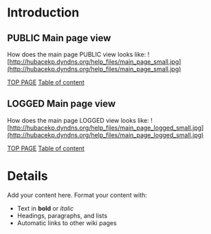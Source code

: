 # Introduction #


## PUBLIC Main page view ##
How does the main page PUBLIC view looks like:
![http://hubacekp.dyndns.org/help_files/main_page_small.jpg](http://hubacekp.dyndns.org/help_files/main_page_small.jpg)

[TOP PAGE](Youdrone_help.md)
[Table of content](#Introduction.md)

## LOGGED Main page view ##
How does the main page LOGGED view looks like:
![http://hubacekp.dyndns.org/help_files/main_page_logged_small.jpg](http://hubacekp.dyndns.org/help_files/main_page_logged_small.jpg)

[TOP PAGE](Youdrone_help.md)
[Table of content](#Introduction.md)



# Details #

Add your content here.  Format your content with:
  * Text in **bold** or _italic_
  * Headings, paragraphs, and lists
  * Automatic links to other wiki pages